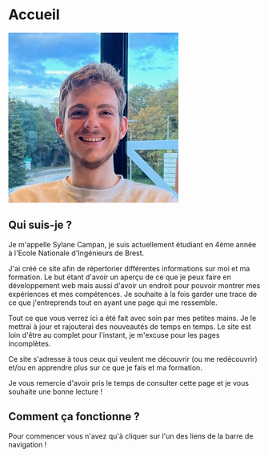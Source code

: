 # Accueil 

<div class = photo_text>
<img src="/assets/img/portrait.jpg"></img>
<div class="txt">

## Qui suis-je ?
Je m'appelle Sylane Campan, je suis actuellement étudiant en 4ème année à l'Ecole Nationale d'Ingénieurs de Brest.

J'ai créé ce site afin de répertorier différentes informations sur moi et ma formation. Le but étant d'avoir un aperçu de ce que je peux faire en développement web mais aussi d'avoir un endroit pour pouvoir montrer mes expériences et mes compétences. Je souhaite à la fois garder une trace de ce que j'entreprends tout en ayant une page qui me ressemble.

Tout ce que vous verrez ici a été fait avec soin par mes petites mains. Je le mettrai à jour et rajouterai des nouveautés de temps en temps. Le site est loin d'être au complet pour l'instant, je m'excuse pour les pages incomplètes.

Ce site s'adresse à tous ceux qui veulent me découvrir (ou me redécouvrir) et/ou en apprendre plus sur ce que je fais et ma formation.

Je vous remercie d'avoir pris le temps de consulter cette page et je vous souhaite une bonne lecture !


</div>
</div>

## Comment ça fonctionne ?

Pour commencer vous n'avez qu'à cliquer sur l'un des liens de la barre de navigation !  
